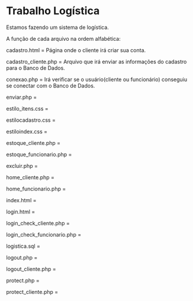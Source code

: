 # Trabalho Logística
Estamos fazendo um sistema de logística.

A função de cada arquivo na ordem alfabética:

cadastro.html = Página onde o cliente irá criar sua conta.

cadastro_cliente.php = Arquivo que irá enviar as informações do cadastro para o Banco de Dados.

conexao.php = Irá verificar se o usuário(cliente ou funcionário) conseguiu se conectar com o Banco de Dados.

enviar.php =

estilo_itens.css = 

estilocadastro.css = 

estiloindex.css = 

estoque_cliente.php = 

estoque_funcionario.php =

excluir.php = 

home_cliente.php = 

home_funcionario.php =

index.html = 

login.html = 

login_check_cliente.php = 

login_check_funcionario.php =

logistica.sql =

logout.php = 

logout_cliente.php =

protect.php = 

protect_cliente.php =
